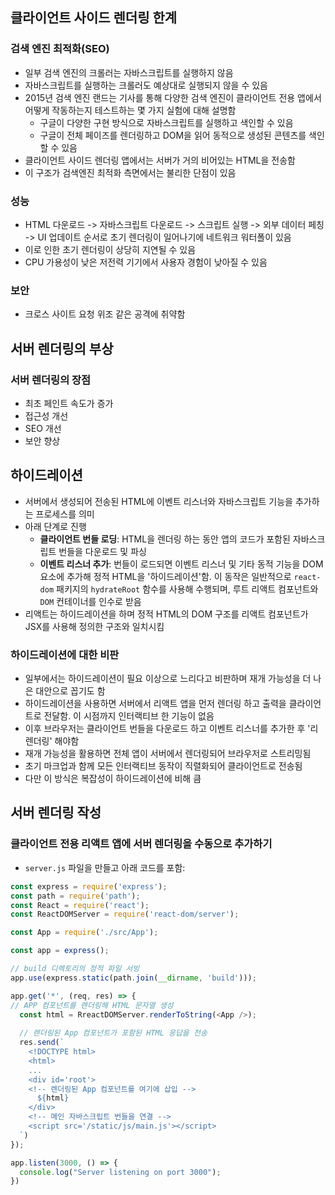 ## 클라이언트 사이드 렌더링 한계
### 검색 엔진 최적화(SEO)
- 일부 검색 엔진의 크롤러는 자바스크립트를 실행하지 않음
- 자바스크립트를 실행하는 크롤러도 예상대로 실행되지 않을 수 있음
- 2015년 검색 엔진 랜드는 기사를 통해 다양한 검색 엔진이 클라이언트 전용 앱에서 어떻게 작동하는지 테스트하는 몇 가지 실험에 대해 설명함
	- 구글이 다양한 구현 방식으로 자바스크립트를 실행하고 색인할 수 있음
	- 구글이 전체 페이즈를 렌더링하고 DOM을 읽어 동적으로 생성된 콘텐츠를 색인할 수 있음
- 클라이언트 사이드 렌더링 앱에서는 서버가 거의 비어있는 HTML을 전송함
- 이 구조가 검색엔진 최적화 측면에서는 불리한 단점이 있음

### 성능
- HTML 다운로드 -> 자바스크립트 다운로드 -> 스크립트 실행 -> 외부 데이터 페칭 -> UI 업데이트 순서로 초기 렌더링이 일어나기에 네트워크 워터폴이 있음
- 이로 인한 초기 렌더링이 상당히 지연될 수 있음
- CPU 가용성이 낮은 저전력 기기에서 사용자 경험이 낮아질 수 있음

### 보안
- 크로스 사이트 요청 위조 같은 공격에 취약함

## 서버 렌더링의 부상
### 서버 렌더링의 장점
- 최초 페인트 속도가 증가
- 접근성 개선
- SEO 개선
- 보안 향상

## 하이드레이션
- 서버에서 생성되어 전송된 HTML에 이벤트 리스너와 자바스크립트 기능을 추가하는 프로세스를 의미
- 아래 단계로 진행
	- **클라이언트 번들 로딩**: HTML을 렌더링 하는 동안 앱의 코드가 포함된 자바스크립트 번들을 다운로드 및 파싱
	- **이벤트 리스너 추가**: 번들이 로드되면 이벤트 리스너 및 기타 동적 기능을 DOM 요소에 추가해 정적 HTML을 '하이드레이션'함. 이 동작은 일반적으로 `react-dom` 패키지의 `hydrateRoot` 함수를 사용해 수행되며, 루트 리액트 컴포넌트와 `DOM` 컨테이너를 인수로 받음
- 리액트는 하이드레이션을 하며 정적 HTML의 DOM 구조를 리액트 컴포넌트가 JSX를 사용해 정의한 구조와 일치시킴

### 하이드레이션에 대한 비판
- 일부에서는 하이드레이션이 필요 이상으로 느리다고 비판하며 재개 가능성을 더 나은 대안으로 꼽기도 함
- 하이드레이션을 사용하면 서버에서 리액트 앱을 먼저 렌더링 하고 출력을 클라이언트로 전달함. 이 시점까지 인터랙티브 한 기능이 없음
- 이후 브라우저는 클라이언트 번들을 다운로드 하고 이벤트 리스너를 추가한 후 '리렌더링' 해야함
- 재개 가능성을 활용하면 전체 앱이 서버에서 렌더링되어 브라우저로 스트리밍됨
- 초기 마크업과 함께 모든 인터랙티브 동작이 직렬화되어 클라이언트로 전송됨
- 다만 이 방식은 복잡성이 하이드레이션에 비해 큼

## 서버 렌더링 작성
### 클라이언트 전용 리액트 앱에 서버 렌더링을 수동으로 추가하기
- `server.js` 파일을 만들고 아래 코드를 포함:
```js
const express = require('express');
const path = require('path');
const React = require('react');
const ReactDOMServer = require('react-dom/server');

const App = require('./src/App');

const app = express();

// build 디렉토리의 정적 파일 서빙
app.use(express.static(path.join(__dirname, 'build')));

app.get('*', (req, res) => {
// APP 컴포넌트를 렌더링해 HTML 문자열 생성
  const html = RreactDOMServer.renderToString(<App />);
  
  // 렌더링된 App 컴포넌트가 포함된 HTML 응답을 전송
  res.send(`
    <!DOCTYPE html>
    <html>
    ...
    <div id='root'>
    <!-- 렌더링된 App 컴포넌트를 여기에 삽입 -->
      ${html}
    </div>
    <!-- 메인 자바스크립트 번들을 연결 -->
    <script src='/static/js/main.js'></script>
  `)
});

app.listen(3000, () => {
  console.log("Server listening on port 3000");
})
```

